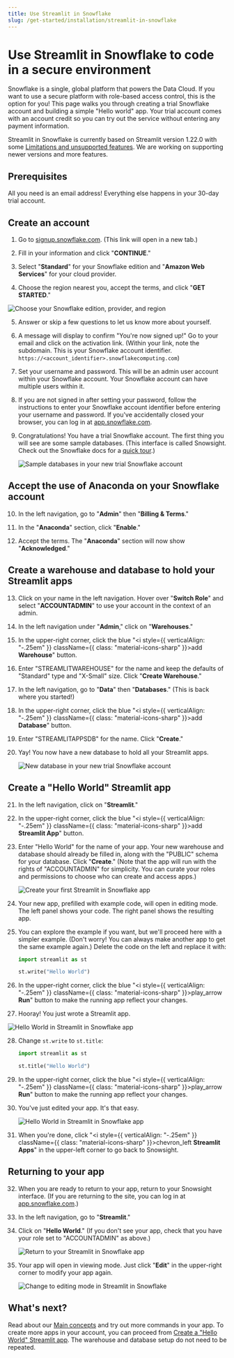 ```yaml
---
title: Use Streamlit in Snowflake
slug: /get-started/installation/streamlit-in-snowflake
---
```


# Use Streamlit in Snowflake to code in a secure environment

Snowflake is a single, global platform that powers the Data Cloud. If you want to use a secure platform with role-based access control, this is the option for you! This page walks you through creating a trial Snowflake account and building a simple "Hello world" app. Your trial account comes with an account credit so you can try out the service without entering any payment information.

<Note>

Streamlit in Snowflake is currently based on Streamlit version 1.22.0 with some [Limitations and unsupported features](https://docs.snowflake.com/en/developer-guide/streamlit/limitations). We are working on supporting newer versions and more features.

</Note>

## Prerequisites

All you need is an email address! Everything else happens in your 30-day trial account.

## Create an account

1. Go to <a href="https://signup.snowflake.com/?utm_source=streamlit&utm_medium=referral&utm_campaign=na-us-en-&utm_content=-ss-streamlit-docs" target="_blank">signup.snowflake.com</a>. (This link will open in a new tab.)

2. Fill in your information and click "**CONTINUE**."

3. Select "**Standard**" for your Snowflake edition and "**Amazon Web Services**" for your cloud provider.

4. Choose the region nearest you, accept the terms, and click "**GET STARTED**."

<div style={{ maxWidth: '50%', margin: 'auto' }}>
    <Image alt="Choose your Snowflake edition, provider, and region" src="/images/get-started/SiS-region.png" />
</div>

5. Answer or skip a few questions to let us know more about yourself.

6. A message will display to confirm "You're now signed up!" Go to your email and click on the activation link. (Within your link, note the subdomain. This is your Snowflake account identifier. `https://<account_identifier>.snowflakecomputing.com`)

7. Set your username and password. This will be an admin user account within your Snowflake account. Your Snowflake account can have multiple users within it.

8. If you are not signed in after setting your password, follow the instructions to enter your Snowflake account identifier before entering your username and password. If you've accidentally closed your browser, you can log in at [app.snowflake.com](https://app.snowflake.com/).

9. Congratulations! You have a trial Snowflake account. The first thing you will see are some sample databases. (This interface is called Snowsight. Check out the Snowflake docs for a [quick tour](https://docs.snowflake.com/en/user-guide/ui-snowsight-quick-tour).)

   ![Sample databases in your new trial Snowflake account](/images/get-started/SiS-1-landing-page.png)

## Accept the use of Anaconda on your Snowflake account

10. In the left navigation, go to "**Admin**" then "**Billing & Terms**."

11. In the "**Anaconda**" section, click "**Enable**."

12. Accept the terms. The "**Anaconda**" section will now show "**Acknowledged**."

## Create a warehouse and database to hold your Streamlit apps

13. Click on your name in the left navigation. Hover over "**Switch Role**" and select "**ACCOUNTADMIN**" to use your account in the context of an admin.

14. In the left navigation under "**Admin**," click on "**Warehouses**."

15. In the upper-right corner, click the blue "<i style={{ verticalAlign: "-.25em" }} className={{ class: "material-icons-sharp" }}>add</i> **Warehouse**" button.

16. Enter "STREAMLITWAREHOUSE" for the name and keep the defaults of "Standard" type and "X-Small" size. Click "**Create Warehouse**."

17. In the left navigation, go to "**Data**" then "**Databases**." (This is back where you started!)

18. In the upper-right corner, click the blue "<i style={{ verticalAlign: "-.25em" }} className={{ class: "material-icons-sharp" }}>add</i> **Database**" button.

19. Enter "STREAMLITAPPSDB" for the name. Click "**Create**."

20. Yay! You now have a new database to hold all your Streamlit apps.

    ![New database in your new trial Snowflake account](/images/get-started/SiS-2-databases.png)

## Create a "Hello World" Streamlit app

21. In the left navigation, click on "**Streamlit**."

22. In the upper-right corner, click the blue "<i style={{ verticalAlign: "-.25em" }} className={{ class: "material-icons-sharp" }}>add</i> **Streamlit App**" button.

23. Enter "Hello World" for the name of your app. Your new warehouse and database should already be filled in, along with the "PUBLIC" schema for your database. Click "**Create**." (Note that the app will run with the rights of "ACCOUNTADMIN" for simplicity. You can curate your roles and permissions to choose who can create and access apps.)

    ![Create your first Streamlit in Snowflake app](/images/get-started/SiS-3-create-app.png)

24. Your new app, prefilled with example code, will open in editing mode. The left panel shows your code. The right panel shows the resulting app.

25. You can explore the example if you want, but we'll proceed here with a simpler example. (Don't worry! You can always make another app to get the same example again.) Delete the code on the left and replace it with:

    ```python
    import streamlit as st

    st.write("Hello World")
    ```

26. In the upper-right corner, click the blue "<i style={{ verticalAlign: "-.25em" }} className={{ class: "material-icons-sharp" }}>play_arrow</i> **Run**" button to make the running app reflect your changes.

27. Hooray! You just wrote a Streamlit app.

![Hello World in Streamlit in Snowflake app](/images/get-started/SiS-4-hello-world-1.png)

28. Change `st.write` to `st.title`:

    ```python
    import streamlit as st

    st.title("Hello World")
    ```

29. In the upper-right corner, click the blue "<i style={{ verticalAlign: "-.25em" }} className={{ class: "material-icons-sharp" }}>play_arrow</i> **Run**" button to make the running app reflect your changes.

30. You've just edited your app. It's that easy.

    ![Hello World in Streamlit in Snowflake app](/images/get-started/SiS-5-hello-world-2.png)

31. When you're done, click "<i style={{ verticalAlign: "-.25em" }} className={{ class: "material-icons-sharp" }}>chevron_left</i> **Streamlit Apps**" in the upper-left corner to go back to Snowsight.

## Returning to your app

32. When you are ready to return to your app, return to your Snowsight interface. (If you are returning to the site, you can log in at [app.snowflake.com](https://app.snowflake.com/).)

33. In the left navigation, go to "**Streamlit**."

34. Click on "**Hello World**." (If you don't see your app, check that you have your role set to "ACCOUNTADMIN" as above.)

    ![Return to your Streamlit in Snowflake app](/images/get-started/SiS-6-hello-world-return.png)

35. Your app will open in viewing mode. Just click "**Edit**" in the upper-right corner to modify your app again.

    ![Change to editing mode in Streamlit in Snowflake](/images/get-started/SiS-7-hello-world-edit.png)

## What's next?

Read about our [Main concepts](/get-started/fundamentals/main-concepts) and try out more commands in your app. To create more apps in your account, you can proceed from [Create a "Hello World" Streamlit app](#create-a-hello-world-streamlit-app). The warehouse and database setup do not need to be repeated.
